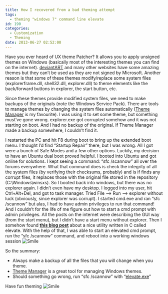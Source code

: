 ```yaml
---
title: How I recovered from a bad theming attempt
tags:
  - theming "windows 7" command line elevate
id: 190
categories:
  - Customization
  - Theming
date: 2013-06-27 02:52:00
---
```


Have you ever heard of UX theme Patcher? It allows you to apply unsigned themes on Windows (basically most of the interesting themes you can find on the internet). [deviantART](http://browse.deviantart.com/customization/skins/windows7/visualstyle/?order=9 "Visual Styles for Windows 7 at deviantART") and many other websites have some amazing themes but they can’t be used as they are not signed by Microsoft. Another reason is that some of these themes modify/replace some system files (explorerframe.dll, shell32.dll, explorer.dll) to theme elements like the back/forward buttons in explorer, the start button, etc.

Since these themes provide modified system files, we need to make backups of the originals (note the Windows Service Pack). There are tools to manage themes by changing the system files automatically ([Theme Manager](http://bickelk.deviantart.com/art/Theme-Manager-Windows-7-176165228 "Theme Manager for WIndows 7 by bicklec at deviantART") is my favourite). I was using it to set some theme, but something must’ve gone wrong. explorer.exe got corrupted somehow and it was not starting on boot. And I had no backup of the original. If Theme Manager made a backup somewhere, I couldn’t find it.

I restarted the PC and hit F8 during boot to bring up the extended boot menu. I thought I’d find “Startup Repair” there, but I was wrong. All I got were a bunch of Safe Modes and a few other options. Luckily, my decision to have an Ubuntu dual boot proved helpful. I booted into Ubuntu and got online for solutions. I kept seeing a command: “sfc /scannow” all over the forums everywhere. What that command does is check the integrity of all the system files (by verifying their checksums, probably) and is if finds any corrupt files, it replaces those with the original file stored in the repository (C:\Windows\winsxs). So I booted back into windows, but there was no explorer again. I didn’t even have my desktop. I logged into my user, hit Ctrl+Alt+Del, and got to task manager. Tried File –&gt; Run –&gt; explorer without luck (obviously, since explorer was corrupt). I started cmd.exe and ran “sfc /scannow” but alas, I had to have admin privileges to run that command! And I couldn’t for the life of me figure out how to start a cmd prompt with admin privileges. All the posts on the internet were describing the GUI way (from the start menu), but I didn’t have a start menu without explorer. Then I somehow found **[this blog post](http://jpassing.com/2007/12/08/launch-elevated-processes-from-the-command-line/)** about a nice utility written in C called elevate. With the help of that, I was able to start an elevated cmd prompt, run the “sfc /scannow” command, and reboot into a working windows session ![Smile](http://gtmstechblog.files.wordpress.com/2013/06/wlemoticon-smile.png)

So the summary:

*   Always make a backup of all the files that you will change when you theme.  <li>[Theme Manager](http://bickelk.deviantart.com/art/Theme-Manager-Windows-7-176165228 "Theme Manager for WIndows 7 by bicklec at deviantART") is a great tool for managing Windows themes.  <li>Should something go wrong, run “sfc /scannow” with “[elevate.exe](http://jpassing.com/2007/12/08/launch-elevated-processes-from-the-command-line/)” 

Have fun theming ![Smile](http://gtmstechblog.files.wordpress.com/2013/06/wlemoticon-smile.png)